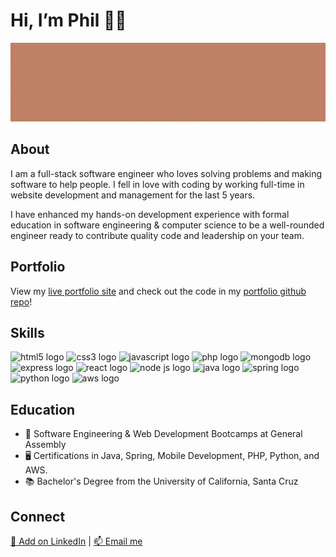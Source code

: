 <html>
<head>
</head>
<body>
  <h1>Hi, I’m Phil 👋🏼 </h1>
  <img src="/banner.gif" alt="Image that reads "Phil Garbrecht, Full-Stack Software Engineer">         
  
  <h2>About</h2>      
  <p>I am a full-stack software engineer who loves solving problems and making software to help people. I fell in love with coding by working full-time in website development and management for the last 5 years.</p>
  <p>I have enhanced my hands-on development experience with formal education in software engineering & computer science to be a well-rounded engineer ready to contribute quality code and leadership on your team. </p>
  
  <h2>Portfolio</h2>    
  <p>View my <a href = "https://pgarbrecht.github.io">live portfolio site</a> and check out the code in my <a href = "https://github.com/pgarbrecht/pgarbrecht.github.io">portfolio github repo</a>!</p>
  
  <h2>Skills</h2>   <!--Note: the space needs to be below this for proper formatting -->
                                                                                             
  <img src="https://cdn.jsdelivr.net/gh/devicons/devicon/icons/html5/html5-plain-wordmark.svg" height="60px" alt="html5 logo"/>  <img src="https://cdn.jsdelivr.net/gh/devicons/devicon/icons/css3/css3-plain-wordmark.svg" height="60px" alt="css3 logo"/>  <img src="https://cdn.jsdelivr.net/gh/devicons/devicon/icons/javascript/javascript-plain.svg" height="60px" alt="javascript logo"/>  <img src="https://cdn.jsdelivr.net/gh/devicons/devicon/icons/php/php-plain.svg" height="60px" alt="php logo"/>  <img src="https://cdn.jsdelivr.net/gh/devicons/devicon/icons/mongodb/mongodb-plain-wordmark.svg" height="60px" alt="mongodb logo"/>  <img src="https://cdn.jsdelivr.net/gh/devicons/devicon/icons/express/express-original-wordmark.svg" height="60px" alt="express logo"/>  <img src="https://cdn.jsdelivr.net/gh/devicons/devicon/icons/react/react-original-wordmark.svg" height="60px" alt="react logo"/>  <img src="https://cdn.jsdelivr.net/gh/devicons/devicon/icons/nodejs/nodejs-plain-wordmark.svg" height="60px" alt="node js logo"/>  <img src="https://cdn.jsdelivr.net/gh/devicons/devicon/icons/java/java-plain-wordmark.svg" height="60px" alt="java logo"/>  <img src="https://cdn.jsdelivr.net/gh/devicons/devicon/icons/spring/spring-plain-wordmark.svg" height="60px" alt="spring logo"/>  <img src="https://cdn.jsdelivr.net/gh/devicons/devicon/icons/python/python-original-wordmark.svg" height="60px" alt="python logo"/>  <img src="https://cdn.jsdelivr.net/gh/devicons/devicon/icons/amazonwebservices/amazonwebservices-original-wordmark.svg" height="60px" alt="aws logo"/> 

  <h2>Education</h2>                                                                                                                 
  <ul>
    <li>🥾 Software Engineering & Web Development Bootcamps at General Assembly</li>
    <li>🖥️ Certifications in Java, Spring, Mobile Development, PHP, Python, and AWS.</li>
    <li>📚 Bachelor's Degree from the University of California, Santa Cruz</li>
  </ul>
  
  <h2>Connect</h2> 
  <a href = "https://www.linkedin.com/in/philgarbrecht/">🔗 Add on LinkedIn</a> | <a href = "mailto: philgarbrecht@gmail.com">📫 Email me</a>                                                                                                                             
  </body>
</html>
